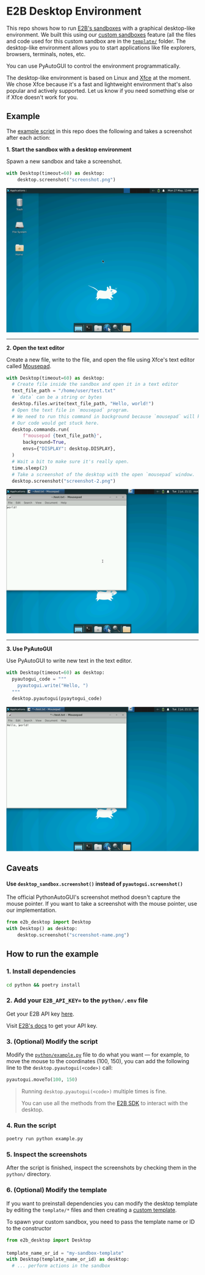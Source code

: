 # E2B Desktop Environment

This repo shows how to run [E2B's sandboxes](https://e2b.dev/docs/sandbox/overview) with a graphical desktop-like environment. We built this using our [custom sandboxes](https://e2b.dev/docs/sandbox/templates/overview) feature (all the files and code used for this custom sandbox are in the [`template/`](https://github.com/e2b-dev/desktop/tree/main/template) folder.
The desktop-like environment allows you to start applications like file explorers, browsers, terminals, notes, etc.

You can use PyAutoGUI to control the environment programmatically.

The desktop-like environment is based on Linux and [Xfce](https://www.xfce.org/) at the moment. We chose Xfce because it's a fast and lightweight environment that's also popular and actively supported. Let us know if you need something else or if Xfce doesn't work for you.

## Example

The [example script](python/example.py) in this repo does the following and takes a screenshot after each action:

**1. Start the sandbox with a desktop environment**

Spawn a new sandbox and take a screenshot.

```python
with Desktop(timeout=60) as desktop:
    desktop.screenshot("screenshot.png")
```


![Step 1](python/screenshot-1.png)

---

**2. Open the text editor**

Create a new file, write to the file, and open the file using Xfce's text editor called [Mousepad](https://docs.xfce.org/apps/mousepad/start).

```python
with Desktop(timeout=60) as desktop:
  # Create file inside the sandbox and open it in a text editor
  text_file_path = "/home/user/test.txt"
  # `data` can be a string or bytes
  desktop.files.write(text_file_path, "Hello, world!")
  # Open the text file in `mousepad` program.
  # We need to run this command in background because `mousepad` will keep running until you close the window.
  # Our code would get stuck here.
  desktop.commands.run(
      f"mousepad {text_file_path}",
      background=True,
      envs={"DISPLAY": desktop.DISPLAY},
  )
  # Wait a bit to make sure it's really open.
  time.sleep(2)
  # Take a screenshot of the desktop with the open `mousepad` window.
  desktop.screenshot("screenshot-2.png")
```

![Step 2](python/screenshot-2.png)

---

**3. Use PyAutoGUI**

Use PyAutoGUI to write new text in the text editor.

```python
with Desktop(timeout=60) as desktop:
  pyautogui_code = """
    pyautogui.write("Hello, ")
  """
  desktop.pyautogui(pyaytogui_code)
```

![Step 3](python/screenshot-3.png)

## Caveats

#### Use `desktop_sandbox.screenshot()` instead of `pyautogui.screenshot()`
The official PythonAutoGUI's screenshot method doesn't capture the mouse pointer. If you want to take a screenshot with the mouse pointer, use our implementation.
```py
from e2b_desktop import Desktop
with Desktop() as desktop:
    desktop.screenshot("screenshot-name.png")
```

## How to run the example

### **1. Install dependencies**

```bash
cd python && poetry install
```

### **2. Add your `E2B_API_KEY=` to the `python/.env` file**
Get your E2B API key [here](https://e2b.dev/docs/getting-started/api-key).

Visit [E2B's docs](https://e2b.dev/docs/getting-started/api-key) to get your API key.

### **3. (Optional) Modify the script**

Modify the [`python/example.py`](python/example.py) file to do what you want — for example, to move the mouse to the coordinates (100, 150), you can add the following line to the `desktop.pyautogui(<code>)` call:

```python
pyautogui.moveTo(100, 150)
```

> Running `desktop.pyautogui(<code>)` multiple times is fine.
>
> You can use all the methods from the [E2B SDK](https://e2b.dev/docs/sandbox/overview) to interact with the desktop.

### **4. Run the script**

```bash
poetry run python example.py
```

### **5. Inspect the screenshots**

After the script is finished, inspect the screenshots by checking them in the `python/` directory.

### **6. (Optional) Modify the template**

If you want to preinstall dependencies you can modify the desktop template by editing the `template/*` files and then creating a [custom template](https://e2b.dev/docs/guide/custom-sandbox).

To spawn your custom sandbox, you need to pass the template name or ID to the constructor
```python
from e2b_desktop import Desktop

template_name_or_id = "my-sandbox-template"
with Desktop(template_name_or_id) as desktop:
  # ... perform actions in the sandbox
```

